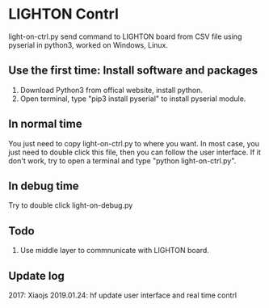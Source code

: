 # LIGHTON Contrl
light-on-ctrl.py send command to LIGHTON board from CSV file
using pyserial in python3, worked on Windows, Linux.

## Use the first time: Install software and packages
1. Download Python3 from offical website, install python.
2. Open terminal, type "pip3 install pyserial" to install pyserial module.

## In normal time
You just need to copy light-on-ctrl.py to where you want. In most case, you
just need to double click this file, then you can follow the user interface.
If it don't work, try to open a terminal and type "python light-on-ctrl.py".

## In debug time
Try to double click light-on-debug.py

## Todo
1. Use middle layer to commnunicate with LIGHTON board.

## Update log
2017: Xiaojs
2019.01.24: hf update user interface and real time contrl
